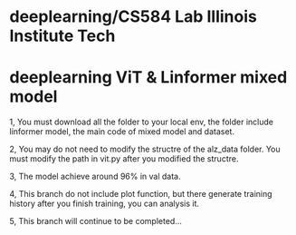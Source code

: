 # deeplearning/CS584 Lab Illinois Institute Tech
# deeplearning ViT & Linformer mixed model
1,  You must download all the folder to your local env, the folder include linformer model, the main code of mixed model and dataset.           

2,  You may do not need to modify the structre of the alz_data folder. You must modify the path in vit.py after you modified the structre.         

3,  The model achieve around 96% in val data.       

4,  This branch do not include plot function, but there generate training history after you finish training, you can analysis it.        

5,  This branch will continue to be completed...         

